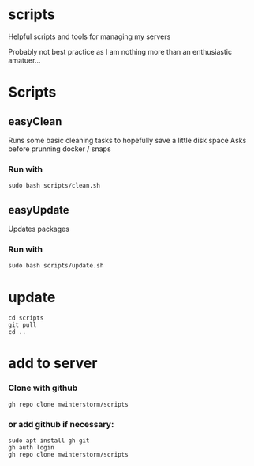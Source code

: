 # scripts
Helpful scripts and tools for managing my servers

Probably not best practice as I am nothing more than an enthusiastic amatuer...

# Scripts
## easyClean
Runs some basic cleaning tasks to hopefully save a little disk space
Asks before prunning docker / snaps

### Run with 
```
sudo bash scripts/clean.sh
```
## easyUpdate
Updates packages

### Run with 
```
sudo bash scripts/update.sh
```

# update
```
cd scripts
git pull
cd ..
```

# add to server
### Clone with github
```
gh repo clone mwinterstorm/scripts
```
### or add github if necessary:
```
sudo apt install gh git
gh auth login
gh repo clone mwinterstorm/scripts
```
